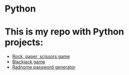 # Python

# This is my repo with Python projects:
- [Rock, paper, scissors game](https://github.com/ARTSZL/python/tree/RockPaperScissorsGame)
- [Blackjack game](https://github.com/ARTSZL/python/tree/Blackjack)
- [Radnome password generator](https://github.com/ARTSZL/python/tree/RandomPasswordGenerator)
